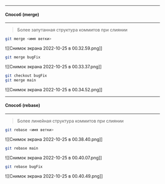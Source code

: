 

----
#### Способ (merge)
---
> Более запутанная структура коммитов при слиянии 
```bash
git merge <имя ветки>
```


![[Снимок экрана 2022-10-25 в 00.32.59.png]]
```bash
git merge bugFix
```
![[Снимок экрана 2022-10-25 в 00.33.37.png]]
```bash
git checkout bugFix
git merge main
```
![[Снимок экрана 2022-10-25 в 00.34.52.png]]



---
#### Способ (rebase)
---
> Более линейная структура коммитов при слиянии 
```bash
git rebase <имя ветки>
```


![[Снимок экрана 2022-10-25 в 00.38.40.png]]
```bash
git rebase main
```
![[Снимок экрана 2022-10-25 в 00.40.07.png]]
```bash
git rebase bugFix
```
![[Снимок экрана 2022-10-25 в 00.40.49.png]]
